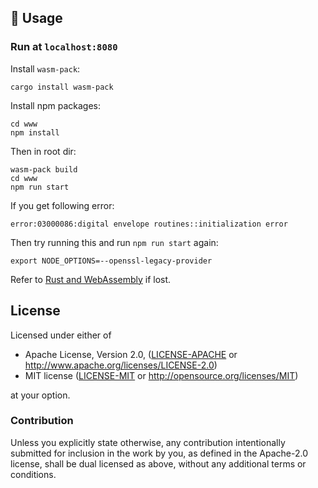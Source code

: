 ## 🚴 Usage

### Run at `localhost:8080`
Install `wasm-pack`:
```
cargo install wasm-pack
```
Install npm packages:
```
cd www
npm install
```

Then in root dir:
```
wasm-pack build
cd www
npm run start
```

If you get following error:
```
error:03000086:digital envelope routines::initialization error
```
Then try running this and run `npm run start` again:
```
export NODE_OPTIONS=--openssl-legacy-provider
```


Refer to [Rust and WebAssembly](https://rustwasm.github.io/docs/book/game-of-life/hello-world.html) if lost.


## License

Licensed under either of

* Apache License, Version 2.0, ([LICENSE-APACHE](LICENSE-APACHE) or http://www.apache.org/licenses/LICENSE-2.0)
* MIT license ([LICENSE-MIT](LICENSE-MIT) or http://opensource.org/licenses/MIT)

at your option.

### Contribution

Unless you explicitly state otherwise, any contribution intentionally
submitted for inclusion in the work by you, as defined in the Apache-2.0
license, shall be dual licensed as above, without any additional terms or
conditions.
